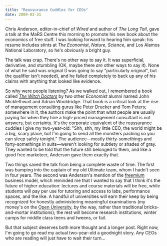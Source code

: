 ```yaml
---
title: "Reassurance Cuddles for CEOs"
date: 2009-03-31
---
```

Chris Anderson, editor-in-chief of <em>Wired</em> and author of <em>The Long Tail</em>, gave a talk at the MaRS Centre this morning to promote his new book about the economics of free stuff.  I was looking forward to hearing him speak: his resume includes stints at <em>The Economist</em>, <em>Nature</em>, <em>Science</em>, and Los Alamos National Laboratory, so he's obviously a bright guy.

The talk was crap.  There's no other way to say it.  It was superficial, derivative, and stumbling (OK, maybe there <em>are</em> other ways to say it).  None of what he said was original (I was going to say "particularly original", but the qualifier isn't needed), and he failed completely to back up any of his claims with anything that looked like evidence.

So why were people listening?  As we walked out, I remembered a book called <a href="http://www.amazon.com/Witch-Doctors-John-Micklethwait/dp/0812928334"><em>The Witch Doctors</em></a> by two other <em>Economist</em> alumni named John Micklethwait and Adrian Wooldridge.  That book is a critical look at the rise of management consulting gurus like Peter Drucker and Tom Peters; somewhere in it, the authors make the point that what people are usually paying for when they hire a high-priced management consultant is not answers, but certainty.  It's the corporate equivalent of the reassurance cuddles I give my two-year-old: "Shh, shh, my little CEO, the world might be a big, scary place, but I'm going to send all the monsters packing so you can sleep safely tonight."  The audience—mostly thirty-somethings and forty-somethings in suits—weren't looking for subtlety or shades of gray.  They wanted to be told that the future still belonged to them, and like a good free marketeer, Anderson gave them exactly that.

Two things saved the talk from being a complete waste of time.  The first was bumping into the captain of my old Ultimate team, whom I hadn't seen in four years.  The second was Anderson's mention of the <a href="http://en.wikipedia.org/wiki/Freemium">freemium</a> business model, which reminded me that I wanted to say that I think it's the future of higher education: lectures and course materials will be free, while students will pay per use for tutoring and access to labs, performance spaces, and the like.  A handful of universities will earn their keep by being recognized for honestly administering meaningful examinations (my money's on the <a href="http://www.open.ac.uk/">Open University</a>, by the way, rather than traditional bricks-and-mortar institutions); the rest will become research institutions, winter camps for middle class teens and tweens, or fail.

But that subject deserves both more thought and a longer post.  Right now, I'm going to go read my actual two-year-old a goodnight story.  Any CEOs who are reading will just have to wait their turn…
